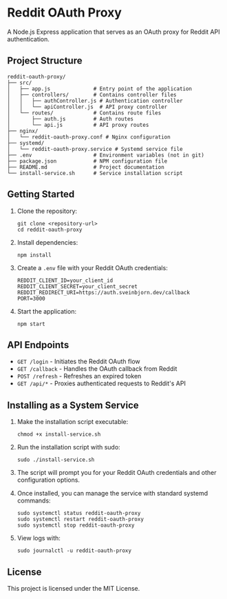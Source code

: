 # Reddit OAuth Proxy

A Node.js Express application that serves as an OAuth proxy for Reddit API authentication.

## Project Structure

```
reddit-oauth-proxy/
├── src/
│   ├── app.js              # Entry point of the application
│   ├── controllers/        # Contains controller files
│   │   ├── authController.js # Authentication controller
│   │   └── apiController.js  # API proxy controller
│   └── routes/             # Contains route files
│       ├── auth.js         # Auth routes
│       └── api.js          # API proxy routes
├── nginx/
│   └── reddit-oauth-proxy.conf # Nginx configuration
├── systemd/
│   └── reddit-oauth-proxy.service # Systemd service file
├── .env                    # Environment variables (not in git)
├── package.json            # NPM configuration file
├── README.md               # Project documentation
└── install-service.sh      # Service installation script
```

## Getting Started

1. Clone the repository:
   ```
   git clone <repository-url>
   cd reddit-oauth-proxy
   ```

2. Install dependencies:
   ```
   npm install
   ```

3. Create a `.env` file with your Reddit OAuth credentials:
   ```
   REDDIT_CLIENT_ID=your_client_id
   REDDIT_CLIENT_SECRET=your_client_secret
   REDDIT_REDIRECT_URI=https://auth.sveinbjorn.dev/callback
   PORT=3000
   ```

4. Start the application:
   ```
   npm start
   ```

## API Endpoints

- `GET /login` - Initiates the Reddit OAuth flow
- `GET /callback` - Handles the OAuth callback from Reddit
- `POST /refresh` - Refreshes an expired token
- `GET /api/*` - Proxies authenticated requests to Reddit's API

## Installing as a System Service

1. Make the installation script executable:
   ```
   chmod +x install-service.sh
   ```

2. Run the installation script with sudo:
   ```
   sudo ./install-service.sh
   ```

3. The script will prompt you for your Reddit OAuth credentials and other configuration options.

4. Once installed, you can manage the service with standard systemd commands:
   ```
   sudo systemctl status reddit-oauth-proxy
   sudo systemctl restart reddit-oauth-proxy
   sudo systemctl stop reddit-oauth-proxy
   ```

5. View logs with:
   ```
   sudo journalctl -u reddit-oauth-proxy
   ```

## License

This project is licensed under the MIT License.